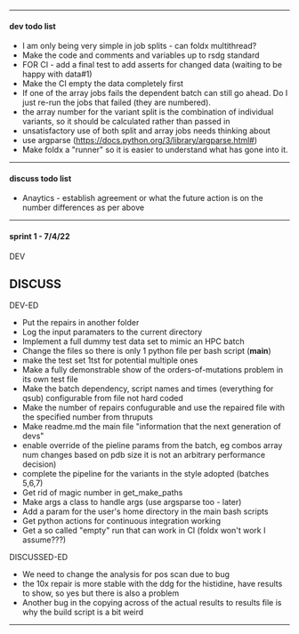 ---------------------------------------------------------------------------
#### dev todo list
- I am only being very simple in job splits - can foldx multithread?
- Make the code and comments and variables up to rsdg standard
- FOR CI - add a final test to add asserts for changed data (waiting to be happy with data#1)
- Make the CI empty the data completely first
- If one of the array jobs fails the dependent batch can still go ahead. Do I just re-run the jobs that failed (they are numbered).
- the array number for the variant split is the combination of individual variants, so it should be calculated rather than passed in
- unsatisfactory use of both split and array jobs needs thinking about
- use argparse (https://docs.python.org/3/library/argparse.html#)
- Make foldx a "runner" so it is easier to understand what has gone into it.
---------------------------------------------------------------------------
#### discuss todo list 
- Anaytics - establish agreement or what the future action is on the number differences as per above
---------------------------------------------------------------------------
#### sprint 1 - 7/4/22
DEV


DISCUSS
- 

DEV-ED
- Put the repairs in another folder
- Log the input paramaters to the current directory
- Implement a full dummy test data set to mimic an HPC batch
- Change the files so there is only 1 python file per bash script (__main__)
- make the test set 1tst for potential multiple ones
- Make a fully demonstrable show of the orders-of-mutations problem in its own test file
- Make the batch dependency, script names and times (everything for qsub) configurable from file not hard coded
- Make the number of repairs confugurable and use the repaired file with the specified number from thruputs
- Make readme.md the main file "information that the next generation of devs"
- enable override of the pieline params from the batch, eg combos array num changes based on pdb size it is not an arbitrary 
performance decision)
- complete the pipeline for the variants in the style adopted (batches 5,6,7)
- Get rid of magic number in get_make_paths
- Make args a class to handle args (use argsparse too - later)
- Add a param for the user's home directory in the main bash scripts
- Get python actions for continuous integration working
- Get a so called "empty" run that can work in CI (foldx won't work I assume???)

DISCUSSED-ED
- We need to change the analysis for pos scan due to bug
- the 10x repair is more stable with the ddg for the histidine, have results to show, so yes but there is also a problem
- Another bug in the copying across of the actual results to results file is why the build script is a bit weird
---------------------------------------------------------------------------
